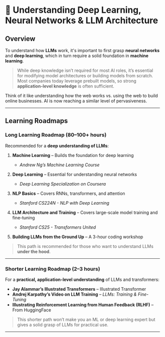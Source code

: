 # 🧠 Understanding Deep Learning, Neural Networks & LLM Architecture

## Overview
To understand how **LLMs** work, it's important to first grasp **neural networks** and **deep learning**, which in turn require a solid foundation in **machine learning**.

> While deep knowledge isn’t required for most AI roles, it’s essential for modifying model architectures or building models from scratch. Most companies today leverage prebuilt models, so strong **application-level knowledge** is often sufficient.

Think of it like understanding how the web works vs. using the web to build online businesses. AI is now reaching a similar level of pervasiveness.

---

## Learning Roadmaps

### Long Learning Roadmap (80–100+ hours)
Recommended for a **deep understanding of LLMs**:

1. **Machine Learning** – Builds the foundation for deep learning  
   - *Andrew Ng’s Machine Learning Course*

2. **Deep Learning** – Essential for understanding neural networks  
   - *Deep Learning Specialization on Coursera*

3. **NLP Basics** – Covers RNNs, transformers, and attention  
   - *Stanford CS224N - NLP with Deep Learning*

4. **LLM Architecture and Training** – Covers large-scale model training and fine-tuning  
   - *Stanford CS25 - Transformers United*

5. **Building LLMs from the Ground Up** – A 3-hour coding workshop

> This path is recommended for those who want to understand LLMs **under the hood**.

---

### Shorter Learning Roadmap (2–3 hours)
For a **practical, application-level understanding** of LLMs and transformers:

- **Jay Alammar’s Illustrated Transformers** – Illustrated Transformer  
- **Andrej Karpathy’s Video on LLM Training** – *LLMs: Training & Fine-Tuning*  
- **Illustrating Reinforcement Learning from Human Feedback (RLHF)** – From HuggingFace

> This shorter path won’t make you an ML or deep learning expert but gives a solid grasp of LLMs for practical use.

---


